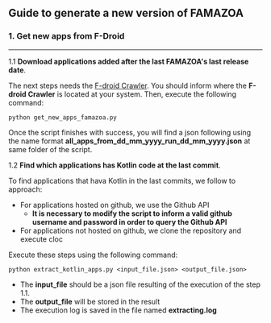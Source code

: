## Guide to generate a new version of FAMAZOA


### 1. Get new apps from F-Droid
---

 1.1 **Download applications added after the last FAMAZOA's last release date**.

The next steps needs the [F-droid Crawler](https://github.com/brunomateus/f-droid-crawler). You should inform where the **F-droid Crawler** is located at your system. Then, execute the following command:

```
python get_new_apps_famazoa.py
```

Once the script finishes with success, you will find a json following using the name format **all\_apps\_from\_dd\_mm\_yyyy\_run\_dd\_mm\_yyyy.json** at same folder of the script.

1.2 **Find which applications has Kotlin code at the last commit**.

To find applications that hava Kotlin in the last commits, we follow to approach:

- For applications hosted on github, we use the Github API
  - **It is necessary to modify the script to inform a valid github username and password in order to query the Github API**
- For applications not hosted on github, we clone the repository and execute cloc

Execute these steps using the following command:




```
python extract_kotlin_apps.py <input_file.json> <output_file.json>
```

- The **input_file** should be a json file resulting of the execution of the step 1.1.
- The **output_file** will be stored in the result
- The execution log is saved in the file named **extracting.log**


